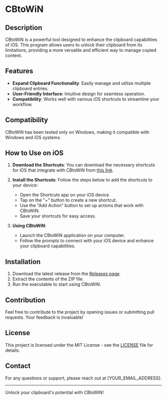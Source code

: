 # CBtoWiN

## Description
CBtoWiN is a powerful tool designed to enhance the clipboard capabilities of iOS. This program allows users to unlock their clipboard from its limitations, providing a more versatile and efficient way to manage copied content.

## Features
- **Expand Clipboard Functionality**: Easily manage and utilize multiple clipboard entries.
- **User-Friendly Interface**: Intuitive design for seamless operation.
- **Compatibility**: Works well with various iOS shortcuts to streamline your workflow.

## Compatibility
CBtoWiN has been tested only on Windows, making it compatible with Windows and iOS systems.

## How to Use on iOS
1. **Download the Shortcuts**: You can download the necessary shortcuts for iOS that integrate with CBtoWiN from [this link](YOUR_SHORTCUTS_LINK).
2. **Install the Shortcuts**: Follow the steps below to add the shortcuts to your device:
   - Open the Shortcuts app on your iOS device.
   - Tap on the "+" button to create a new shortcut.
   - Use the "Add Action" button to set up actions that work with CBtoWiN.
   - Save your shortcuts for easy access.

3. **Using CBtoWiN**: 
   - Launch the CBtoWiN application on your computer.
   - Follow the prompts to connect with your iOS device and enhance your clipboard capabilities.

## Installation
1. Download the latest release from the [Releases page](YOUR_RELEASES_LINK).
2. Extract the contents of the ZIP file.
3. Run the executable to start using CBtoWiN.

## Contribution
Feel free to contribute to the project by opening issues or submitting pull requests. Your feedback is invaluable!

## License
This project is licensed under the MIT License - see the [LICENSE](LICENSE) file for details.

## Contact
For any questions or support, please reach out at [YOUR_EMAIL_ADDRESS].

---

Unlock your clipboard's potential with CBtoWiN!
